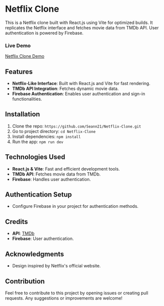 # Netflix Clone

This is a Netflix clone built with React.js using Vite for optimized builds. It replicates the Netflix interface and fetches movie data from TMDb API. User authentication is powered by Firebase.

### Live Demo
[Netflix Clone Demo](https://main--dynamic-dusk-665673.netlify.app/)

## Features
- **Netflix-Like Interface**: Built with React.js and Vite for fast rendering.
- **TMDb API Integration**: Fetches dynamic movie data.
- **Firebase Authentication**: Enables user authentication and sign-in functionalities.

## Installation
1. Clone the repo: `https://github.com/Seann21/Netflix-Clone.git`
2. Go to project directory: `cd Netflix-Clone`
3. Install dependencies: `npm install`
4. Run the app: `npm run dev`

## Technologies Used
- **React.js & Vite**: Fast and efficient development tools.
- **TMDb API**: Fetches movie data from TMDb.
- **Firebase**: Handles user authentication.

## Authentication Setup
- Configure Firebase in your project for authentication methods.

## Credits
- **API**: [TMDb](https://www.themoviedb.org/)
- **Firebase**: User authentication.

## Acknowledgments
- Design inspired by Netflix's official website.

## Contribution
Feel free to contribute to this project by opening issues or creating pull requests. Any suggestions or improvements are welcome!
